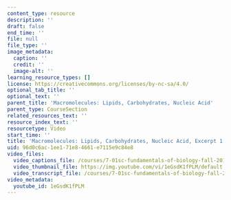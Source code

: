 ```yaml
---
content_type: resource
description: ''
draft: false
end_time: ''
file: null
file_type: ''
image_metadata:
  caption: ''
  credit: ''
  image-alt: ''
learning_resource_types: []
license: https://creativecommons.org/licenses/by-nc-sa/4.0/
optional_tab_title: ''
optional_text: ''
parent_title: 'Macromolecules: Lipids, Carbohydrates, Nucleic Acid'
parent_type: CourseSection
related_resources_text: ''
resource_index_text: ''
resourcetype: Video
start_time: ''
title: 'Macromolecules: Lipids, Carbohydrates, Nucleic Acid, Excerpt 1'
uid: 96d0c6ac-1ee1-71e8-4661-e7115e9c84e8
video_files:
  video_captions_file: /courses/7-01sc-fundamentals-of-biology-fall-2011/c8817f6dfba054408547d069e1f13056_1eGsdK1fPLM.vtt
  video_thumbnail_file: https://img.youtube.com/vi/1eGsdK1fPLM/default.jpg
  video_transcript_file: /courses/7-01sc-fundamentals-of-biology-fall-2011/714454359fded8aa3fa9d4eec6378c8c_1eGsdK1fPLM.pdf
video_metadata:
  youtube_id: 1eGsdK1fPLM
---
```


